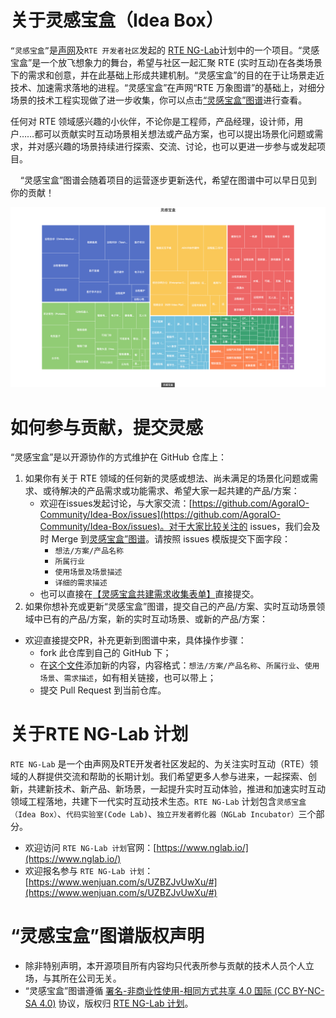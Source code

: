 
# **关于灵感宝盒（Idea Box）**

`“灵感宝盒”`是[声网](https://agora.io/)及`RTE 开发者社区`发起的 [RTE NG-Lab](https://www.nglab.io)计划中的一个项目。“灵感宝盒”是一个放飞想象力的舞台，希望与社区一起汇聚 RTE (实时互动)在各类场景下的需求和创意，并在此基础上形成共建机制。“灵感宝盒”的目的在于让场景走近技术、加速需求落地的进程。“灵感宝盒”在声网“RTE 万象图谱”的基础上，对细分场景的技术工程实现做了进一步收集，你可以点击[“灵感宝盒”图谱](https://www.nglab.io/ideas)进行查看。

任何对 RTE 领域感兴趣的小伙伴，不论你是工程师，产品经理，设计师，用户……都可以贡献实时互动场景相关想法或产品方案，也可以提出场景化问题或需求，并对感兴趣的场景持续进行探索、交流、讨论，也可以更进一步参与或发起项目。

    “灵感宝盒”图谱会随着项目的运营逐步更新迭代，希望在图谱中可以早日见到你的贡献！

![灵感宝盒](/data/idea-box-img.png)

# **如何参与贡献，提交灵感**

“灵感宝盒”是以开源协作的方式维护在 GitHub 仓库上：

1. 如果你有关于 RTE 领域的任何新的灵感或想法、尚未满足的场景化问题或需求、或待解决的产品需求或功能需求、希望大家一起共建的产品/方案：
    * 欢迎在issues发起讨论，与大家交流：[https://github.com/AgoraIO-Community/Idea-Box/issues](https://github.com/AgoraIO-Community/Idea-Box/issues)。对于大家比较关注的 issues，我们会及时 Merge 到[灵感宝盒”图谱](https://www.nglab.io/ideas)。请按照 issues 模版提交下面字段：
        - `想法/方案/产品名称`
        - `所属行业`
        - `使用场景及场景描述`
        - `详细的需求描述`
    * 也可以直接在[【灵感宝盒共建需求收集表单】](https://www.wenjuan.com/s/mM7BNrk)直接提交。
2. 如果你想补充或更新“灵感宝盒”图谱，提交自己的产品/方案、实时互动场景领域中已有的产品/方案，新的实时互动场景、或新的产品/方案：
* 欢迎直接提交PR，补充更新到图谱中来，具体操作步骤：
    * fork 此仓库到自己的 GitHub 下；
    * 在[这个文件](待补充)添加新的内容，内容格式：`想法/方案/产品名称`、`所属行业`、`使用场景`、`需求描述`，如有相关链接，也可以带上；
    * 提交 Pull Request 到当前仓库。

# **关于RTE NG-Lab 计划**

`RTE NG-Lab` 是一个由声网及RTE开发者社区发起的、为关注实时互动（RTE）领域的人群提供交流和帮助的长期计划。我们希望更多人参与进来，一起探索、创新，共建新技术、新产品、新场景，一起提升实时互动体验，推进和加速实时互动领域工程落地，共建下一代实时互动技术生态。`RTE NG-Lab` 计划包含`灵感宝盒（Idea Box）`、`代码实验室(Code Lab)`、`独立开发者孵化器（NGLab Incubator）`三个部分。

* 欢迎访问 `RTE NG-Lab 计划`官网：[https://www.nglab.io/](https://www.nglab.io/)
* 欢迎报名参与 `RTE NG-Lab 计划`：[https://www.wenjuan.com/s/UZBZJvUwXu/#](https://www.wenjuan.com/s/UZBZJvUwXu/#)


# “灵感宝盒”图谱**版权声明**

* 除非特别声明，本开源项目所有内容均只代表所参与贡献的技术人员个人立场，与其所在公司无关。
* “灵感宝盒”图谱遵循 [署名-非商业性使用-相同方式共享 4.0 国际 (CC BY-NC-SA 4.0)](https://creativecommons.org/licenses/by-nc-sa/4.0/deed.zh) 协议，版权归 [RTE NG-Lab 计划](https://www.nglab.io)。